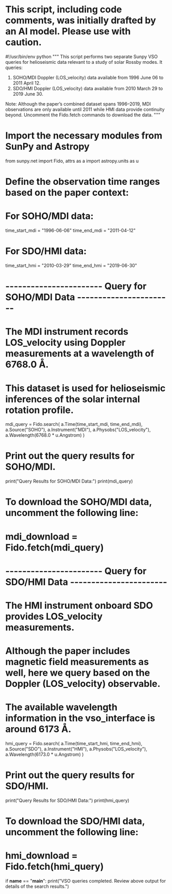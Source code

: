 # This script, including code comments, was initially drafted by an AI model. Please use with caution.

#!/usr/bin/env python
"""
This script performs two separate Sunpy VSO queries for helioseismic data relevant to a study of solar Rossby modes.
It queries:
  1. SOHO/MDI Doppler (LOS_velocity) data available from 1996 June 06 to 2011 April 12.
  2. SDO/HMI Doppler (LOS_velocity) data available from 2010 March 29 to 2019 June 30.
  
Note: Although the paper’s combined dataset spans 1996–2019, MDI observations are only available until 2011 while HMI data provide continuity beyond.
Uncomment the Fido.fetch commands to download the data.
"""

# Import the necessary modules from SunPy and Astropy
from sunpy.net import Fido, attrs as a
import astropy.units as u

# Define the observation time ranges based on the paper context:
# For SOHO/MDI data:
time_start_mdi = "1996-06-06"
time_end_mdi   = "2011-04-12"

# For SDO/HMI data:
time_start_hmi = "2010-03-29"
time_end_hmi   = "2019-06-30"

# ----------------------- Query for SOHO/MDI Data -----------------------
# The MDI instrument records LOS_velocity using Doppler measurements at a wavelength of 6768.0 Å.
# This dataset is used for helioseismic inferences of the solar internal rotation profile.
mdi_query = Fido.search(
    a.Time(time_start_mdi, time_end_mdi),
    a.Source("SOHO"),
    a.Instrument("MDI"),
    a.Physobs("LOS_velocity"),
    a.Wavelength(6768.0 * u.Angstrom)
)

# Print out the query results for SOHO/MDI.
print("Query Results for SOHO/MDI Data:")
print(mdi_query)

# To download the SOHO/MDI data, uncomment the following line:
# mdi_download = Fido.fetch(mdi_query)

# ----------------------- Query for SDO/HMI Data -----------------------
# The HMI instrument onboard SDO provides LOS_velocity measurements.
# Although the paper includes magnetic field measurements as well, here we query based on the Doppler (LOS_velocity) observable.
# The available wavelength information in the vso_interface is around 6173 Å.
hmi_query = Fido.search(
    a.Time(time_start_hmi, time_end_hmi),
    a.Source("SDO"),
    a.Instrument("HMI"),
    a.Physobs("LOS_velocity"),
    a.Wavelength(6173.0 * u.Angstrom)
)

# Print out the query results for SDO/HMI.
print("Query Results for SDO/HMI Data:")
print(hmi_query)

# To download the SDO/HMI data, uncomment the following line:
# hmi_download = Fido.fetch(hmi_query)

if __name__ == "__main__":
    print("VSO queries completed. Review above output for details of the search results.")
